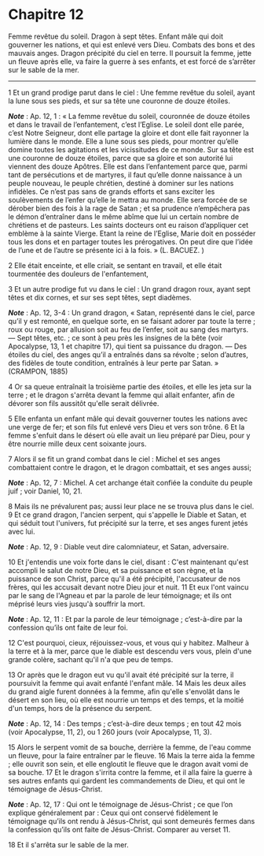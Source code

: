 # Chapitre 12

Femme revêtue du soleil.
Dragon à sept têtes.
Enfant mâle qui doit gouverner les nations, et qui est enlevé vers Dieu.
Combats des bons et des mauvais anges.
Dragon précipité du ciel en terre.
Il poursuit la femme, jette un fleuve après elle, va faire la guerre à ses enfants, et est forcé de s’arrêter sur le sable de la mer.

***

1 Et un grand prodige parut dans le ciel : Une femme revêtue du soleil, ayant la lune sous ses pieds, et sur sa tête une couronne de douze étoiles.

***Note*** :  Ap. 12, 1 : « La femme revêtue du soleil, couronnée de douze étoiles et dans le travail de l’enfantement, c’est l’Eglise. Le soleil dont elle parée, c’est Notre Seigneur, dont elle partage la gloire et dont elle fait rayonner la lumière dans le monde. Elle a lune sous ses pieds, pour montrer qu’elle domine toutes les agitations et les vicissitudes de ce monde. Sur sa tête est une couronne de douze étoiles, parce que sa gloire et son autorité lui viennent des douze Apôtres. Elle est dans l’enfantement parce que, parmi tant de persécutions et de martyres, il faut qu’elle donne naissance à un peuple nouveau, le peuple chrétien, destiné à dominer sur les nations infidèles. Ce n’est pas sans de grands efforts et sans exciter les soulèvements de l’enfer qu’elle le mettra au monde. Elle sera forcée de se dérober bien des fois à la rage de Satan ; et sa prudence n’empêchera pas le démon d’entraîner dans le même abîme que lui un certain nombre de chrétiens et de pasteurs. Les saints docteurs ont eu raison
d’appliquer cet emblème à la sainte Vierge. Etant la reine de l’Eglise, Marie doit en posséder tous les dons et en partager toutes les prérogatives. On peut dire que l’idée de l’une et de l’autre se présente ici à la fois. » (L. BACUEZ. )

2 Elle était enceinte, et elle criait, se sentant en travail, et elle était tourmentée des douleurs de l'enfantement,


3 Et un autre prodige fut vu dans le ciel : Un grand dragon roux, ayant sept têtes et dix cornes, et sur ses sept têtes, sept diadèmes.

***Note*** :  Ap. 12, 3-4 : Un grand dragon, « Satan, représenté dans le ciel, parce qu’il y est remonté, en quelque sorte, en se faisant adorer par toute la terre ; roux ou rouge, par allusion soit au feu de l’enfer, soit au sang des martyrs. ― Sept têtes, etc. ; ce sont à peu près les insignes de la bête (voir Apocalypse, 13, 1 et chapitre 17), qui tient sa puissance du dragon. ― Des étoiles du ciel, des anges qu’il a entraînés dans sa révolte ; selon d’autres, des fidèles de toute condition, entraînés à leur perte par Satan. » (CRAMPON, 1885)

4 Or sa queue entraînait la troisième partie des étoiles, et elle les jeta sur la terre ; et le dragon s'arrêta devant la femme qui allait enfanter, afin de dévorer son fils aussitôt qu'elle serait délivrée.


5 Elle enfanta un enfant mâle qui devait gouverner toutes les nations avec une verge de fer; et son fils fut enlevé vers Dieu et vers son trône. 6 Et la femme s'enfuit dans le désert où elle avait un lieu préparé par Dieu, pour y être nourrie mille deux cent soixante jours.


7 Alors il se fit un grand combat dans le ciel : Michel et ses anges combattaient contre le dragon, et le dragon combattait, et ses anges aussi;

***Note*** :  Ap. 12, 7 : Michel. A cet archange était confiée la conduite du peuple juif ; voir Daniel, 10, 21.

8 Mais ils ne prévalurent pas; aussi leur place ne se trouva plus dans le ciel. 9 Et ce grand dragon, l'ancien serpent, qui s'appelle le Diable et Satan, et qui séduit tout l'univers, fut précipité sur la terre, et ses anges furent jetés avec lui.

***Note*** :  Ap. 12, 9 : Diable veut dire calomniateur, et Satan, adversaire.

10 Et j'entendis une voix forte dans le ciel, disant : C'est maintenant qu'est accompli le salut de notre Dieu, et sa puissance et son règne, et la puissance de son Christ, parce qu'il a été précipité, l'accusateur de nos frères, qui les accusait devant notre Dieu jour et nuit. 11 Et eux l'ont vaincu par le sang de l'Agneau et par la parole de leur témoignage; et ils ont méprisé leurs vies jusqu'à souffrir la mort.

***Note*** :  Ap. 12, 11 : Et par la parole de leur témoignage ; c’est-à-dire par la confession qu’ils ont faite de leur foi.

12 C'est pourquoi, cieux, réjouissez-vous, et vous qui y habitez. Malheur à la terre et à la mer, parce que le diable est descendu vers vous, plein d'une grande colère, sachant qu'il n'a que peu de temps.


13 Or après que le dragon eut vu qu'il avait été précipité sur la terre, il poursuivit la femme qui avait enfanté l'enfant mâle. 14 Mais les deux ailes du grand aigle furent données à la femme, afin qu'elle s'envolât dans le désert en son lieu, où elle est nourrie un temps et des temps, et la moitié d'un temps, hors de la présence du serpent.

***Note*** :  Ap. 12, 14 : Des temps ; c’est-à-dire deux temps ; en tout 42 mois (voir Apocalypse, 11, 2), ou 1 260 jours (voir Apocalypse, 11, 3).

15 Alors le serpent vomit de sa bouche, derrière la femme, de l'eau comme un fleuve, pour la faire entraîner par le fleuve. 16 Mais la terre aida la femme ; elle ouvrit son sein, et elle engloutit le fleuve que le dragon avait vomi de sa bouche. 17 Et le dragon s'irrita contre la femme, et il alla faire la guerre à ses autres enfants qui gardent les commandements de Dieu, et qui ont le témoignage de Jésus-Christ.

***Note*** :  Ap. 12, 17 : Qui ont le témoignage de Jésus-Christ ; ce que l’on explique généralement par : Ceux qui ont conservé fidèlement le témoignage qu’ils ont rendu à Jésus-Christ, qui sont demeurés fermes dans la confession qu’ils ont faite de Jésus-Christ. Comparer au verset 11.

18 Et il s'arrêta sur le sable de la mer.

